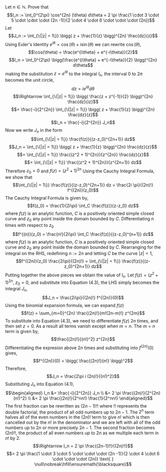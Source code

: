Let $n \in \mathbb{N}$. Prove that
$$I_n := \int_0^{2\pi} \cos^{2n} (\theta) d\theta = 2 \pi \frac{1 \cdot 3 \cdot 5 \cdot \cdot \cdot (2n -1)}{2 \cdot 4 \cdot 6 \cdot \cdot \cdot (2n)}$$
Let
$$J_n := \int_{\{|z| = 1\}} \bigg( z + \frac{1}{z} \bigg)^{2n} \frac{dz}{z}$$
Using Euler's Identity $e^{i \theta} = \cos(\theta) + i\sin(\theta)$ we
can rewrite $\cos(\theta)$,
$$\cos(\theta) = \frac{e^{i\theta} + e^{-i\theta}}{2}$$
$$I_n = \int_0^{2\pi} \bigg(\frac{e^{i\theta} + e^{-i\theta}}{2} \bigg)^{2n} d\theta$$
making the substitution $z = e^{i \theta}$ to the integral $I_n$, the
interval 0 to $2\pi$ becomes the unit circle,
$$dz = i e^{i\theta} d\theta$$
$$\Rightarrow \int_{\{|z| = 1\}} \bigg( \frac{z + z^{-1}}{2} \bigg)^{2n} \frac{dz}{iz}$$
$$= \frac{-i}{2^{2n}} \int_{\{|z| = 1\}} \bigg( z + \frac{1}{z} \bigg)^{2n} \frac{dz}{z}$$
$$I_n =  \frac{-i}{2^{2n}} J_n$$ Now we write $J_n$ in the form
$$\int_{\{|z| = 1\}} \frac{f(z)}{(z-z_0)^{2n+1}} dz$$
$$J_n = \int_{\{|z| = 1\}} \bigg( z + \frac{1}{z} \bigg)^{2n} \frac{dz}{z}$$
$$= \int_{\{|z| = 1\}} \frac{(z^2 + 1)^{2n}}{z^{2n}} \frac{dz}{z}$$
$$= \int_{\{|z| = 1\}} \frac{(z^2 + 1)^{2n}}{z^{2n+1}} dz$$ Therefore
$z_0 = 0$ and $f(z) = (z^2+1)^{2n}$ Using the Cauchy Integral Formula,
we show that
$$\int_{\{|z| = 1\}} \frac{f(z)}{(z-z_0)^{2n+1}} dz = \frac{2i \pi}{(2n)!} f^{(2n)}(z_0)$$
The Cauchy Integral Formula is given by,
$$f(z_0) = \frac{1}{2i\pi} \int_C \frac{f(z)}{z-z_0} dz$$ where $f(z)$
is an analytic function, $C$ is a positively oriented simple closed
curve and $z_0$ any point inside the domain bounded by $C$.
Differentiating n times with respect to $z_0$
$$f^{(n)}(z_0) = \frac{n!}{2i\pi} \int_C \frac{f(z)}{(z-z_0)^{n+1}} dz$$
where $f(z)$ is an analytic function, $C$ is a positively oriented
simple closed curve and $z_0$ any point inside the domain bounded by
$C$. Rearranging for the integral on the RHS, redefining $n:=2n$ and
letting $C$ be the curve $|z| = 1$,
$$f^{(2n)}(z_0) \frac{2i\pi}{(2n)!} = \int_{\{|z| = 1\}} \frac{f(z)}{(z-z_0)^{2n+1}} dz$$
Putting together the above pieces we obtain the value of $I_n$. Let
$f(z) = (z^2+1)^{2n}$, $z_0 = 0$, and substitute into Equation (4.3),
the LHS simply becomes the integral $J_n$,
$$J_n = \frac{2i\pi}{(2n)!} f^{(2n)}(0)$$ Using the binomial expansion
formula, we can expand $f(z)$
$$f(z) = \sum_{m=0}^{2n} \frac{(2n)!}{m!(2n-m)!} z^{2m}$$ To substitute
into Equation (4.3), we need to differentiate $f(z)$ $2n$ times, and
then set $z = 0$. As a result all terms vanish except when $m = n$. The
$m = n$ term is given by, $$\frac{(2n)!}{(n!)^2} z^{2n}$$
Differentiating the expresion above $2n$ times and substituting into
$f^{(2n)}(0)$ gives, $$f^{(2n)}(0) = \bigg( \frac{(2n)!}{n!} \bigg)^2$$
Therefore, $$J_n = \frac{2\pi i (2n)!}{(n!)^2}$$ Substituting $J_n$ into
Equation (4.1), $$\begin{aligned}
I_n &=  \frac{-i}{2^{2n}} J_n \\
    &= 2 \pi \frac{(2n)!}{2^{2n}(n!)^2} \\
    &= 2 \pi \frac{(2n)!}{2^nn!} \frac{1}{2^nn!} \end{aligned}$$ The
first fraction can be rewritten as $(2n-1)!!$ where !! represents the
double factorial, the product of all odd numbers up to $2n-1$. The $2^n$
term halves all of the even numbers in the $(2n)!$ term to give $n!$
which is then cancelled out by the $n!$ in the denominator and we are
left with all of the odd numbers up to $2n$ or more precisely $2n-1$.
The second fraction becomes $(2n)!!$, the product of all even numbers up
to $2n$ as we multiple each term in $n!$ by 2.
$$\Rightarrow I_n = 2 \pi \frac{(2n-1)!!}{(2n)!!}$$
$$= 2 \pi \frac{1 \cdot 3 \cdot 5 \cdot \cdot \cdot (2n -1)}{2 \cdot 4 \cdot 6 \cdot \cdot \cdot (2n)} \text{ } \null\nobreak\hfill\ensuremath{\blacksquare}$$
